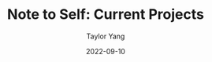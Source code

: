 ---
layout: post
title:  "Note to Self: Current Projects"
author: "Taylor Yang"
date:   2022-09-10
categories: personal
---
